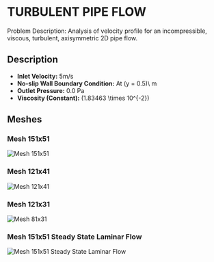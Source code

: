 # TURBULENT PIPE FLOW

Problem Description: Analysis of velocity profile for an incompressible, viscous, turbulent, axisymmetric 2D pipe flow.

## Description

- **Inlet Velocity:** 5m/s
- **No-slip Wall Boundary Condition:** At \(y = 0.5)\ m 
- **Outlet Pressure:** 0.0 Pa
- **Viscosity (Constant):** \(1.83463 \times 10^{-2}\)

## Meshes

### Mesh 151x51

![Mesh 151x51](images/Mesh_151x51.png)

### Mesh 121x41

![Mesh 121x41](images/Mesh_121x41.png)

### Mesh 121x31

![Mesh 81x31](images/Mesh_81x31.png)

### Mesh 151x51 Steady State Laminar Flow

![Mesh 151x51 Steady State Laminar Flow](images/Steady.png)